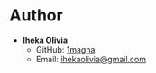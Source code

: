 # Author

- **Iheka Olivia**
  - GitHub: [1magna](https://github.com/1magna)
  - Email: ihekaolivia@gmail.com
